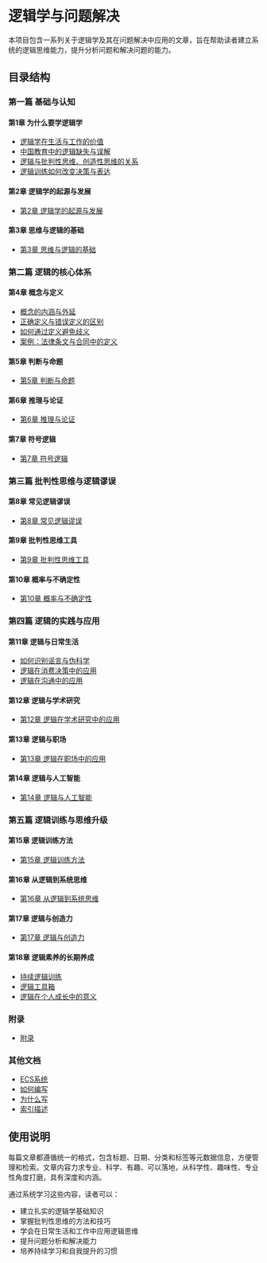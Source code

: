 # 逻辑学与问题解决

本项目包含一系列关于逻辑学及其在问题解决中应用的文章，旨在帮助读者建立系统的逻辑思维能力，提升分析问题和解决问题的能力。

## 目录结构

### 第一篇 基础与认知

#### 第1章 为什么要学逻辑学
- [逻辑学在生活与工作的价值](001a-value-of-logic.md)
- [中国教育中的逻辑缺失与误解](001b-logic-education-in-china.md)
- [逻辑与批判性思维、创造性思维的关系](001c-logic-critical-creative-thinking.md)
- [逻辑训练如何改变决策与表达](001d-logic-training-decision-expression.md)

#### 第2章 逻辑学的起源与发展
- [第2章 逻辑学的起源与发展](002-logic-history.md)

#### 第3章 思维与逻辑的基础
- [第3章 思维与逻辑的基础](003-thinking-and-logic.md)

### 第二篇 逻辑的核心体系

#### 第4章 概念与定义
- [概念的内涵与外延](004a-concept-intension-extension.md)
- [正确定义与错误定义的区别](004b-differences-between-correct-and-incorrect-definitions.md)
- [如何通过定义避免歧义](004c-how-to-avoid-ambiguity-through-definitions.md)
- [案例：法律条文与合同中的定义](004d-case-study-legal-provisions-and-contract-definitions.md)

#### 第5章 判断与命题
- [第5章 判断与命题](005-judgment-and-proposition.md)

#### 第6章 推理与论证
- [第6章 推理与论证](006-reasoning-and-argumentation.md)

#### 第7章 符号逻辑
- [第7章 符号逻辑](007-symbolic-logic.md)

### 第三篇 批判性思维与逻辑谬误

#### 第8章 常见逻辑谬误
- [第8章 常见逻辑谬误](008-common-logical-fallacies.md)

#### 第9章 批判性思维工具
- [第9章 批判性思维工具](009-critical-thinking-tools.md)

#### 第10章 概率与不确定性
- [第10章 概率与不确定性](010-probability-and-uncertainty.md)

### 第四篇 逻辑的实践与应用

#### 第11章 逻辑与日常生活
- [如何识别谣言与伪科学](011a-identify-rumors-pseudoscience.md)
- [逻辑在消费决策中的应用](011b-logic-in-consumer-decision.md)
- [逻辑在沟通中的应用](011c-logic-in-communication.md)

#### 第12章 逻辑与学术研究
- [第12章 逻辑在学术研究中的应用](012-logic-in-academic-research.md)

#### 第13章 逻辑与职场
- [第13章 逻辑在职场中的应用](013-logic-in-workplace.md)

#### 第14章 逻辑与人工智能
- [第14章 逻辑与人工智能](014-logic-and-ai.md)

### 第五篇 逻辑训练与思维升级

#### 第15章 逻辑训练方法
- [第15章 逻辑训练方法](015-logic-training-methods.md)

#### 第16章 从逻辑到系统思维
- [第16章 从逻辑到系统思维](016-from-logic-to-system-thinking.md)

#### 第17章 逻辑与创造力
- [第17章 逻辑与创造力](017-logic-and-creativity.md)

#### 第18章 逻辑素养的长期养成
- [持续逻辑训练](018a-continuous-logic-training.md)
- [逻辑工具箱](018b-logic-toolbox.md)
- [逻辑在个人成长中的意义](018c-logic-in-personal-growth.md)

### 附录
- [附录](019-appendix.md)

### 其他文档
- [ECS系统](ecs-system.md)
- [如何编写](HOW_TO.MD)
- [为什么写](WHy_WRITE.md)
- [索引描述](index-desc.md)

## 使用说明

每篇文章都遵循统一的格式，包含标题、日期、分类和标签等元数据信息，方便管理和检索。文章内容力求专业、科学、有趣、可以落地，从科学性、趣味性、专业性角度打磨，具有深度和内涵。

通过系统学习这些内容，读者可以：
- 建立扎实的逻辑学基础知识
- 掌握批判性思维的方法和技巧
- 学会在日常生活和工作中应用逻辑思维
- 提升问题分析和解决能力
- 培养持续学习和自我提升的习惯